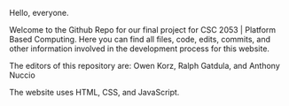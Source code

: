 Hello, everyone.

Welcome to the Github Repo for our final project for CSC 2053 | Platform Based Computing. Here you can find all files, code, edits, commits, and other information involved in the development process for this website.

The editors of this repository are: Owen Korz, Ralph Gatdula, and Anthony Nuccio

The website uses HTML, CSS, and JavaScript.
